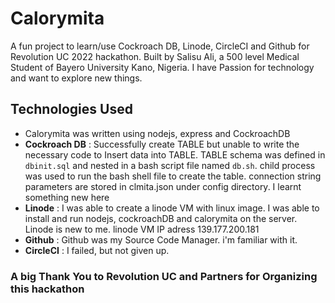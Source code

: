 # Calorymita
A fun project to learn/use Cockroach DB, Linode, CircleCI and Github for Revolution UC 2022 hackathon. Built by Salisu Ali, a 500 level Medical Student of Bayero University Kano, Nigeria. I have Passion for technology and want to explore new things.

## Technologies Used
 - Calorymita was written using nodejs, express and CockroachDB 
 - **Cockroach DB** : Successfully create TABLE but unable to write the necessary code to Insert data into TABLE. TABLE schema was defined in ```dbinit.sql``` and nested in a bash script file named ```db.sh```. child process was used to run the bash shell file to create the table. connection string parameters are stored in clmita.json under config directory. I learnt something new here
 - **Linode** : I was able to create a linode VM with linux image. I was able to install and run nodejs, cockroachDB and calorymita on the server. Linode is new to me. linode VM IP adress 139.177.200.181
 - **Github** : Github was my Source Code Manager. i'm familiar with it.
 - **CircleCI** : I failed, but not given up.


### A big Thank You to Revolution UC and Partners for Organizing this hackathon
